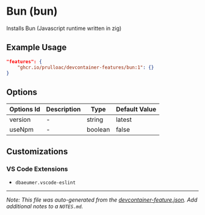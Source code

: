 
# Bun (bun)

Installs Bun (Javascript runtime written in zig)

## Example Usage

```json
"features": {
    "ghcr.io/prulloac/devcontainer-features/bun:1": {}
}
```

## Options

| Options Id | Description | Type | Default Value |
|-----|-----|-----|-----|
| version | - | string | latest |
| useNpm | - | boolean | false |

## Customizations

### VS Code Extensions

- `dbaeumer.vscode-eslint`



---

_Note: This file was auto-generated from the [devcontainer-feature.json](https://github.com/prulloac/devcontainer-features/blob/main/src/bun/devcontainer-feature.json).  Add additional notes to a `NOTES.md`._
